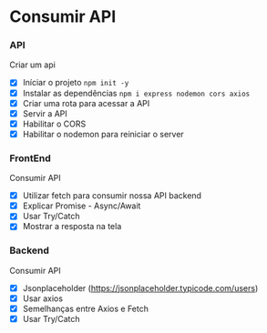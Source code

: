 # Consumir API


### API
Criar um api
- [x] Iníciar o projeto `npm init -y`
- [x] Instalar as dependências `npm i express nodemon cors axios`
- [x] Criar uma rota para acessar a API
- [x] Servir a API
- [X] Habilitar o CORS
- [x] Habilitar o nodemon para reiniciar o server

### FrontEnd
Consumir API
 - [x] Utilizar fetch para consumir nossa API backend
 - [x] Explicar Promise - Async/Await
 - [X] Usar Try/Catch
 - [x] Mostrar a resposta na tela

### Backend
Consumir API
- [x] Jsonplaceholder (https://jsonplaceholder.typicode.com/users)
- [x] Usar axios
- [x] Semelhanças entre Axios e Fetch
- [x] Usar Try/Catch
